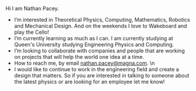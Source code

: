 Hi I am Nathan Pacey.
- I’m interested in Theoretical Physics, Computing, Mathematics, Robotics and Mechanical Design. And on the weekends I love to Wakeboard and play the Cello!
- I’m currently learning as much as I can. I am currently studying at Queen's University studying Engineering Physics and Computing.
- I’m looking to collaborate with companies and people that are working on projects that will help the world one idea at a time.
- How to reach me, by email nathan.pacey@magna.com.
\n
- I would like to continue to work in the engineering field and create a design that matters. So if you are interested in talking to someone about the latest physics or are looking for an employee let me know!

